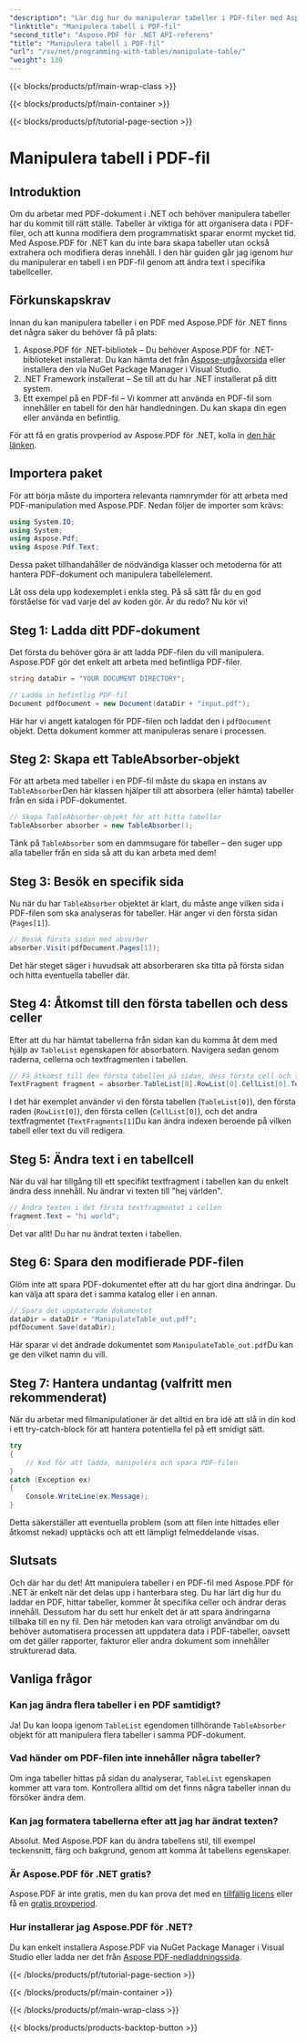```yaml
---
"description": "Lär dig hur du manipulerar tabeller i PDF-filer med Aspose.PDF för .NET med en steg-för-steg-handledning, inklusive kodexempel och bästa praxis."
"linktitle": "Manipulera tabell i PDF-fil"
"second_title": "Aspose.PDF för .NET API-referens"
"title": "Manipulera tabell i PDF-fil"
"url": "/sv/net/programming-with-tables/manipulate-table/"
"weight": 130
---
```


{{< blocks/products/pf/main-wrap-class >}}

{{< blocks/products/pf/main-container >}}

{{< blocks/products/pf/tutorial-page-section >}}

# Manipulera tabell i PDF-fil

## Introduktion

Om du arbetar med PDF-dokument i .NET och behöver manipulera tabeller har du kommit till rätt ställe. Tabeller är viktiga för att organisera data i PDF-filer, och att kunna modifiera dem programmatiskt sparar enormt mycket tid. Med Aspose.PDF för .NET kan du inte bara skapa tabeller utan också extrahera och modifiera deras innehåll. I den här guiden går jag igenom hur du manipulerar en tabell i en PDF-fil genom att ändra text i specifika tabellceller.

## Förkunskapskrav

Innan du kan manipulera tabeller i en PDF med Aspose.PDF för .NET finns det några saker du behöver få på plats:

1. Aspose.PDF för .NET-bibliotek – Du behöver Aspose.PDF för .NET-biblioteket installerat. Du kan hämta det från [Aspose-utgåvorsida](https://releases.aspose.com/pdf/net/) eller installera den via NuGet Package Manager i Visual Studio.
2. .NET Framework installerat – Se till att du har .NET installerat på ditt system.
3. Ett exempel på en PDF-fil – Vi kommer att använda en PDF-fil som innehåller en tabell för den här handledningen. Du kan skapa din egen eller använda en befintlig.

För att få en gratis provperiod av Aspose.PDF för .NET, kolla in [den här länken](https://releases.aspose.com/).

## Importera paket

För att börja måste du importera relevanta namnrymder för att arbeta med PDF-manipulation med Aspose.PDF. Nedan följer de importer som krävs:

```csharp
using System.IO;
using System;
using Aspose.Pdf;
using Aspose.Pdf.Text;
```

Dessa paket tillhandahåller de nödvändiga klasser och metoderna för att hantera PDF-dokument och manipulera tabellelement.

Låt oss dela upp kodexemplet i enkla steg. På så sätt får du en god förståelse för vad varje del av koden gör. Är du redo? Nu kör vi!

## Steg 1: Ladda ditt PDF-dokument

Det första du behöver göra är att ladda PDF-filen du vill manipulera. Aspose.PDF gör det enkelt att arbeta med befintliga PDF-filer.

```csharp
string dataDir = "YOUR DOCUMENT DIRECTORY";

// Ladda in befintlig PDF-fil
Document pdfDocument = new Document(dataDir + "input.pdf");
```

Här har vi angett katalogen för PDF-filen och laddat den i `pdfDocument` objekt. Detta dokument kommer att manipuleras senare i processen.

## Steg 2: Skapa ett TableAbsorber-objekt

För att arbeta med tabeller i en PDF-fil måste du skapa en instans av `TableAbsorber`Den här klassen hjälper till att absorbera (eller hämta) tabeller från en sida i PDF-dokumentet.

```csharp
// Skapa TableAbsorber-objekt för att hitta tabeller
TableAbsorber absorber = new TableAbsorber();
```

Tänk på `TableAbsorber` som en dammsugare för tabeller – den suger upp alla tabeller från en sida så att du kan arbeta med dem!

## Steg 3: Besök en specifik sida

Nu när du har `TableAbsorber` objektet är klart, du måste ange vilken sida i PDF-filen som ska analyseras för tabeller. Här anger vi den första sidan (`Pages[1]`).

```csharp
// Besök första sidan med absorber
absorber.Visit(pdfDocument.Pages[1]);
```

Det här steget säger i huvudsak att absorberaren ska titta på första sidan och hitta eventuella tabeller där.

## Steg 4: Åtkomst till den första tabellen och dess celler

Efter att du har hämtat tabellerna från sidan kan du komma åt dem med hjälp av `TableList` egenskapen för absorbatorn. Navigera sedan genom raderna, cellerna och textfragmenten i tabellen.

```csharp
// Få åtkomst till den första tabellen på sidan, dess första cell och textfragment i den.
TextFragment fragment = absorber.TableList[0].RowList[0].CellList[0].TextFragments[1];
```

I det här exemplet använder vi den första tabellen (`TableList[0]`), den första raden (`RowList[0]`), den första cellen (`CellList[0]`), och det andra textfragmentet (`TextFragments[1]`Du kan ändra indexen beroende på vilken tabell eller text du vill redigera.

## Steg 5: Ändra text i en tabellcell

När du väl har tillgång till ett specifikt textfragment i tabellen kan du enkelt ändra dess innehåll. Nu ändrar vi texten till "hej världen".

```csharp
// Ändra texten i det första textfragmentet i cellen
fragment.Text = "hi world";
```

Det var allt! Du har nu ändrat texten i tabellen.

## Steg 6: Spara den modifierade PDF-filen

Glöm inte att spara PDF-dokumentet efter att du har gjort dina ändringar. Du kan välja att spara det i samma katalog eller i en annan.

```csharp
// Spara det uppdaterade dokumentet
dataDir = dataDir + "ManipulateTable_out.pdf";
pdfDocument.Save(dataDir);
```

Här sparar vi det ändrade dokumentet som `ManipulateTable_out.pdf`Du kan ge den vilket namn du vill.

## Steg 7: Hantera undantag (valfritt men rekommenderat)

När du arbetar med filmanipulationer är det alltid en bra idé att slå in din kod i ett try-catch-block för att hantera potentiella fel på ett smidigt sätt.

```csharp
try
{
    // Kod för att ladda, manipulera och spara PDF-filen
}
catch (Exception ex)
{
    Console.WriteLine(ex.Message);
}
```

Detta säkerställer att eventuella problem (som att filen inte hittades eller åtkomst nekad) upptäcks och att ett lämpligt felmeddelande visas.

## Slutsats

Och där har du det! Att manipulera tabeller i en PDF-fil med Aspose.PDF för .NET är enkelt när det delas upp i hanterbara steg. Du har lärt dig hur du laddar en PDF, hittar tabeller, kommer åt specifika celler och ändrar deras innehåll. Dessutom har du sett hur enkelt det är att spara ändringarna tillbaka till en ny fil. Den här metoden kan vara otroligt användbar om du behöver automatisera processen att uppdatera data i PDF-tabeller, oavsett om det gäller rapporter, fakturor eller andra dokument som innehåller strukturerad data.

## Vanliga frågor

### Kan jag ändra flera tabeller i en PDF samtidigt?  
Ja! Du kan loopa igenom `TableList` egendomen tillhörande `TableAbsorber` objekt för att manipulera flera tabeller i samma PDF-dokument.

### Vad händer om PDF-filen inte innehåller några tabeller?  
Om inga tabeller hittas på sidan du analyserar, `TableList` egenskapen kommer att vara tom. Kontrollera alltid om det finns några tabeller innan du försöker ändra dem.

### Kan jag formatera tabellerna efter att jag har ändrat texten?  
Absolut. Med Aspose.PDF kan du ändra tabellens stil, till exempel teckensnitt, färg och bakgrund, genom att komma åt tabellens egenskaper.

### Är Aspose.PDF för .NET gratis?  
Aspose.PDF är inte gratis, men du kan prova det med en [tillfällig licens](https://purchase.aspose.com/temporary-license/) eller få en [gratis provperiod](https://releases.aspose.com/).

### Hur installerar jag Aspose.PDF för .NET?  
Du kan enkelt installera Aspose.PDF via NuGet Package Manager i Visual Studio eller ladda ner det från [Aspose PDF-nedladdningssida](https://releases.aspose.com/pdf/net/).

{{< /blocks/products/pf/tutorial-page-section >}}

{{< /blocks/products/pf/main-container >}}

{{< /blocks/products/pf/main-wrap-class >}}

{{< blocks/products/products-backtop-button >}}